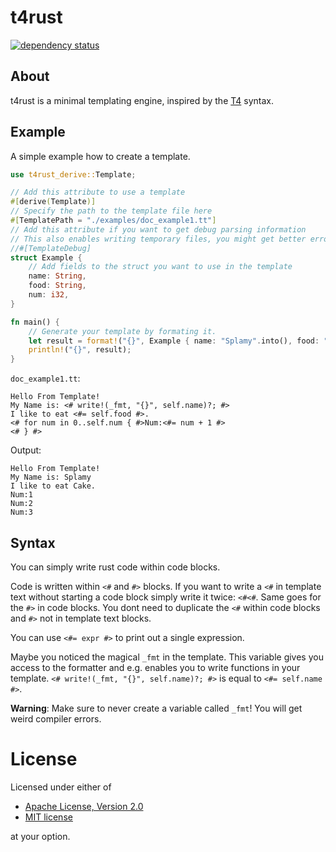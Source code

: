 # t4rust

[![dependency status](https://deps.rs/repo/github/ReSpeak/t4rust/status.svg)](https://deps.rs/repo/github/ReSpeak/t4rust)

## About
t4rust is a minimal templating engine, inspired by the [T4](https://docs.microsoft.com/en-us/visualstudio/modeling/code-generation-and-t4-text-templates) syntax.

## Example
A simple example how to create a template.

```rust
use t4rust_derive::Template;

// Add this attribute to use a template
#[derive(Template)]
// Specify the path to the template file here
#[TemplatePath = "./examples/doc_example1.tt"]
// Add this attribute if you want to get debug parsing information
// This also enables writing temporary files, you might get better error messages.
//#[TemplateDebug]
struct Example {
    // Add fields to the struct you want to use in the template
    name: String,
    food: String,
    num: i32,
}

fn main() {
    // Generate your template by formating it.
    let result = format!("{}", Example { name: "Splamy".into(), food: "Cake".into(), num: 3 });
    println!("{}", result);
}
```

`doc_example1.tt`:
```
Hello From Template!
My Name is: <# write!(_fmt, "{}", self.name)?; #>
I like to eat <#= self.food #>.
<# for num in 0..self.num { #>Num:<#= num + 1 #>
<# } #>
```

Output:
```
Hello From Template!
My Name is: Splamy
I like to eat Cake.
Num:1
Num:2
Num:3
```

## Syntax

You can simply write rust code within code blocks.

Code is written within `<#` and `#>` blocks.
If you want to write a `<#` in template text without starting a code block
simply write it twice: `<#<#`. Same goes for the `#>` in code blocks.
You dont need to duplicate the `<#` within code blocks and `#>` not in
template text blocks.

You can use `<#= expr #>` to print out a single expression.

Maybe you noticed the magical `_fmt` in the template. This variable gives you
access to the formatter and e.g. enables you to write functions in your
template. `<# write!(_fmt, "{}", self.name)?; #>` is equal to `<#= self.name #>`.

**Warning**: Make sure to never create a variable called `_fmt`! You will get
weird compiler errors.

# License
Licensed under either of

 * [Apache License, Version 2.0](LICENSE-APACHE)
 * [MIT license](LICENSE-MIT)

at your option.
